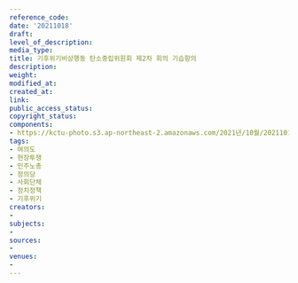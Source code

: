 ```yaml
---
reference_code: 
date: '20211018'
draft: 
level_of_description: 
media_type: 
title: 기후위기비상행동 탄소중립위원회 제2차 회의 기습항의
description: 
weight: 
modified_at: 
created_at: 
link: 
public_access_status: 
copyright_status: 
components:
- https://kctu-photo.s3.ap-northeast-2.amazonaws.com/2021년/10월/20211018-기후위기비상행동+탄소중립위원회+제2차+회의+기습항의_여의도_현장투쟁_민주노총_정의당_사회단체_정치정책_기후위기/_5D40356.jpg
tags:
- 여의도
- 현장투쟁
- 민주노총
- 정의당
- 사회단체
- 정치정책
- 기후위기
creators:
- 
subjects:
- 
sources:
- 
venues:
- 
---
```


